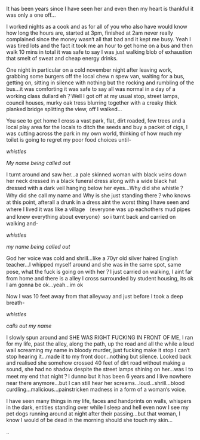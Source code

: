 It has been years since I have seen her and even then my heart is thankful it was only a one off...

I worked nights as a cook and as for all of you who also have would know how long the hours are, started at 3pm, finished at 2am never really complained since the money wasn‘t all that bad and it kept me busy. Yeah I was tired lots and the fact it took me an hour to get home on a bus and then walk 10 mins in total it was safe to say I was just walking blob of exhaustion that smelt of sweat and cheap energy drinks.

One night in particular on a cold november night after leaving work, grabbing some burgers off the local chew n spew van, waiting for a bus, getting on, sitting in silence with nothing but the rocking and rumbling of the bus...it was comforting it was safe to say all was normal in a day of a working class dullard eh？Well I got off at my usual stop, street lamps, council houses, murky oak tress blurring together with a creaky thick planked bridge splitting the view, off I walked...

You see to get home I cross a vast park, flat, dirt roaded, few trees and a local play area for the locals to ditch the seeds and buy a packet of cigs, I was cutting across the park in my own world, thinking of how much my toilet is going to regret my poor food choices until-

*whistles*

*My name being called out*
  
I turnt around and saw her...a pale skinned woman with black veins down her neck dressed in a black funeral dress along with a wide black hat dressed with a dark veil hanging below her eyes...Why did she whistle？Why did she call my name and Why is she just standing there？who knows at this point, afterall a drunk in a dress aint the worst thing I have seen and where I lived it was like a village （everyone was up eachothers mud pipes and knew everything about everyone）so i turnt back and carried on walking and-

*whistles*

*my name being called out*

God her voice was cold and shrill...like a 70yr old silver haired English teacher...I whipped myself around and she was in the same spot, same pose, what the fuck is going on with her？I just carried on walking, I aint far from home and there is a alley I cross surrounded by student housing, its ok I am gonna be ok...yeah...im ok

Now I was 10 feet away from that alleyway and just before I took a deep breath-

*whistles*

*calls out my name*

I slowly spun around and SHE WAS RIGHT FUCKING IN FRONT OF ME, I ran for my life, past the alley, along the path, up the road and all the while a loud wail screaming my name in bloody murder, just fucking make it stop I can‘t stop hearing it...made it to my front door...nothing but silence. Looked back and realised she somehow crossed 40 feet of dirt road without making a sound, she had no shadow despite the street lamps shining on her...was I to meet my end that night？I dunno but it has been 6 years and I live nowhere near there anymore...but I can still hear her screams...loud...shrill...blood curdling...malicious...painstricken madness in a form of a woman‘s voice.

I have seen many things in my life, faces and handprints on walls, whispers in the dark, entities standing over while I sleep and hell even now I see my pet dogs running around at night after their passing...but that woman, I know I would of be dead in the morning should she  touch my skin...

..